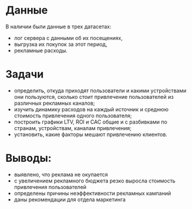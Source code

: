 # Данные
В наличии были данные в трех датасетах: 
- лог сервера с данными об их посещениях,
- выгрузка их покупок за этот период,
- рекламные расходы.

# Задачи
- определить, откуда приходят пользователи и какими устройствами они пользуются, сколько стоит привлечение пользователей из различных рекламных каналов;
- изучить динамику расходов на каждый источник и среднюю стоимость привлечения одного пользователя;
- построить графики LTV, ROI и CAC общие и с разбивками по странам, устройствам, каналам привлечения;
- установить, какие факторы мешают привлечению клиентов.

# Выводы:
- выявлено, что реклама не окупается
- с увеличением рекламного бюджета резко выросла стоимость привлечения пользователей
- определены причины неэффективности рекламных кампаний
- даны рекомендации для отдела маркетинга
